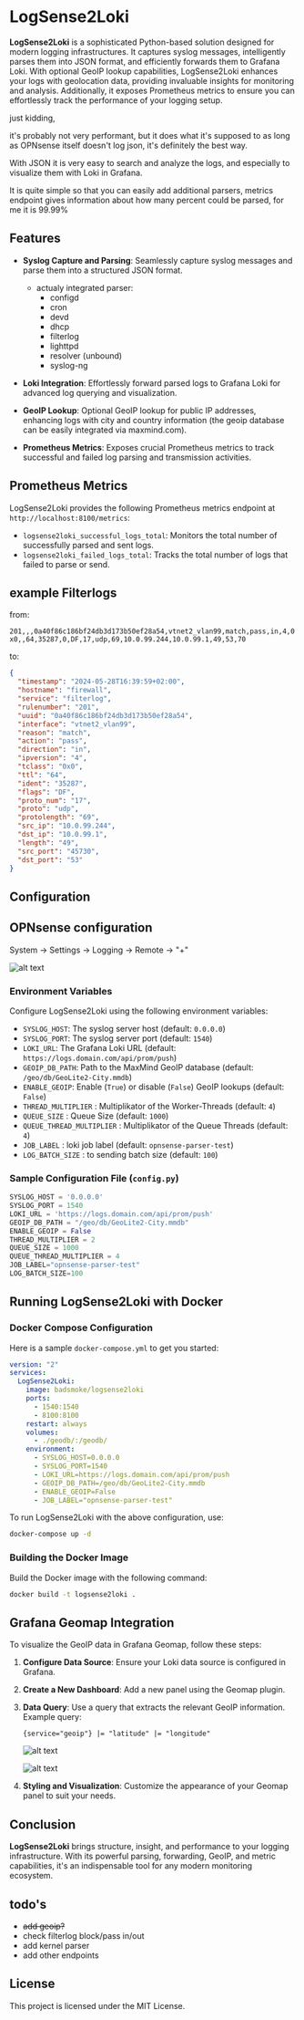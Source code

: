 
# LogSense2Loki

**LogSense2Loki** is a sophisticated Python-based solution designed for modern logging infrastructures. It captures syslog messages, intelligently parses them into JSON format, and efficiently forwards them to Grafana Loki. With optional GeoIP lookup capabilities, LogSense2Loki enhances your logs with geolocation data, providing invaluable insights for monitoring and analysis. Additionally, it exposes Prometheus metrics to ensure you can effortlessly track the performance of your logging setup.

just kidding,

it's probably not very performant, but it does what it's supposed to as long as OPNsense itself doesn't log json, it's definitely the best way.

With JSON it is very easy to search and analyze the logs, and especially to visualize them with Loki in Grafana.

It is quite simple so that you can easily add additional parsers, metrics endpoint gives information about how many percent could be parsed, for me it is 99.99%

## Features

- **Syslog Capture and Parsing**: Seamlessly capture syslog messages and parse them into a structured JSON format.
  - actualy integrated parser:
    * configd
    * cron
    * devd
    * dhcp
    * filterlog
    * lighttpd
    * resolver (unbound)
    * syslog-ng


- **Loki Integration**: Effortlessly forward parsed logs to Grafana Loki for advanced log querying and visualization.
- **GeoIP Lookup**: Optional GeoIP lookup for public IP addresses, enhancing logs with city and country information (the geoip database can be easily integrated via maxmind.com).
- **Prometheus Metrics**: Exposes crucial Prometheus metrics to track successful and failed log parsing and transmission activities.

## Prometheus Metrics

LogSense2Loki provides the following Prometheus metrics endpoint at `http://localhost:8100/metrics`:

- `logsense2loki_successful_logs_total`: Monitors the total number of successfully parsed and sent logs.
- `logsense2loki_failed_logs_total`: Tracks the total number of logs that failed to parse or send.


## example Filterlogs

from:

`201,,,0a40f86c186bf24db3d173b50ef28a54,vtnet2_vlan99,match,pass,in,4,0x0,,64,35287,0,DF,17,udp,69,10.0.99.244,10.0.99.1,49,53,70`

to:

```json
{
  "timestamp": "2024-05-28T16:39:59+02:00",
  "hostname": "firewall",
  "service": "filterlog",
  "rulenumber": "201",
  "uuid": "0a40f86c186bf24db3d173b50ef28a54",
  "interface": "vtnet2_vlan99",
  "reason": "match",
  "action": "pass",
  "direction": "in",
  "ipversion": "4",
  "tclass": "0x0",
  "ttl": "64",
  "ident": "35287",
  "flags": "DF",
  "proto_num": "17",
  "proto": "udp",
  "protolength": "69",
  "src_ip": "10.0.99.244",
  "dst_ip": "10.0.99.1",
  "length": "49",
  "src_port": "45730",
  "dst_port": "53"
}

```



## Configuration


## OPNsense configuration

System -> Settings -> Logging -> Remote -> "+"

![alt text](image-2.png)



### Environment Variables

Configure LogSense2Loki using the following environment variables:

- `SYSLOG_HOST`: The syslog server host (default: `0.0.0.0`)
- `SYSLOG_PORT`: The syslog server port (default: `1540`)
- `LOKI_URL`: The Grafana Loki URL (default: `https://logs.domain.com/api/prom/push`)
- `GEOIP_DB_PATH`: Path to the MaxMind GeoIP database (default: `/geo/db/GeoLite2-City.mmdb`)
- `ENABLE_GEOIP`: Enable (`True`) or disable (`False`) GeoIP lookups (default: `False`)
- `THREAD_MULTIPLIER` : Multiplikator of the Worker-Threads (default: `4`)
- `QUEUE_SIZE` : Queue Size (default: `1000`)
- `QUEUE_THREAD_MULTIPLIER` : Multiplikator of the  Queue Threads (default: `4`)
- `JOB_LABEL` : loki job label (default: `opnsense-parser-test`)
- `LOG_BATCH_SIZE` : to sending batch size (default: `100`)

### Sample Configuration File (`config.py`)

```python
SYSLOG_HOST = '0.0.0.0'
SYSLOG_PORT = 1540
LOKI_URL = 'https://logs.domain.com/api/prom/push'
GEOIP_DB_PATH = "/geo/db/GeoLite2-City.mmdb"
ENABLE_GEOIP = False
THREAD_MULTIPLIER = 2  
QUEUE_SIZE = 1000  
QUEUE_THREAD_MULTIPLIER = 4
JOB_LABEL="opnsense-parser-test"
LOG_BATCH_SIZE=100
```

## Running LogSense2Loki with Docker

### Docker Compose Configuration

Here is a sample `docker-compose.yml` to get you started:

```yaml
version: "2"
services:
  LogSense2Loki:
    image: badsmoke/logsense2loki
    ports:
      - 1540:1540
      - 8100:8100
    restart: always
    volumes:
      - ./geodb/:/geodb/
    environment:
      - SYSLOG_HOST=0.0.0.0
      - SYSLOG_PORT=1540
      - LOKI_URL=https://logs.domain.com/api/prom/push
      - GEOIP_DB_PATH=/geo/db/GeoLite2-City.mmdb
      - ENABLE_GEOIP=False
      - JOB_LABEL="opnsense-parser-test"
```

To run LogSense2Loki with the above configuration, use:

```bash
docker-compose up -d
```

### Building the Docker Image

Build the Docker image with the following command:

```bash
docker build -t logsense2loki .
```

## Grafana Geomap Integration

To visualize the GeoIP data in Grafana Geomap, follow these steps:

1. **Configure Data Source**: Ensure your Loki data source is configured in Grafana.
2. **Create a New Dashboard**: Add a new panel using the Geomap plugin.
3. **Data Query**: Use a query that extracts the relevant GeoIP information. Example query:

   ```logql
   {service="geoip"} |= "latitude" |= "longitude" 
   ```

   ![alt text](image-1.png)

   ![alt text](image.png)



4. **Styling and Visualization**: Customize the appearance of your Geomap panel to suit your needs.



## Conclusion

**LogSense2Loki** brings structure, insight, and performance to your logging infrastructure. With its powerful parsing, forwarding, GeoIP, and metric capabilities, it's an indispensable tool for any modern monitoring ecosystem.


## todo's

* ~~add geoip?~~
* check filterlog block/pass in/out 
* add kernel parser
* add other endpoints


## License

This project is licensed under the MIT License.










